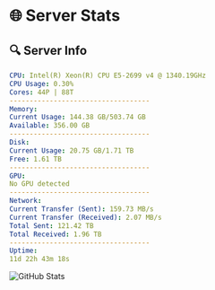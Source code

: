 # 🌐 Server Stats
## 🔍 Server Info
```yaml
CPU: Intel(R) Xeon(R) CPU E5-2699 v4 @ 1340.19GHz
CPU Usage: 0.30%
Cores: 44P | 88T
-----------------------------------
Memory:
Current Usage: 144.38 GB/503.74 GB
Available: 356.00 GB
-----------------------------------
Disk:
Current Usage: 20.75 GB/1.71 TB
Free: 1.61 TB
-----------------------------------
GPU:
No GPU detected
-----------------------------------
Network:
Current Transfer (Sent): 159.73 MB/s
Current Transfer (Received): 2.07 MB/s
Total Sent: 121.42 TB
Total Received: 1.96 TB
-----------------------------------
Uptime:
11d 22h 43m 18s
```
![GitHub Stats](https://img.shields.io/badge/Updated-2025-02-19_21:26:36-blue)